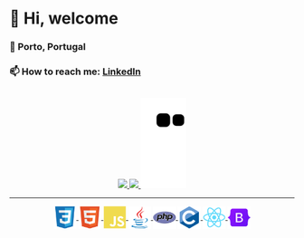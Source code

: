 # 👋 Hi, welcome
### 🏡 Porto, Portugal
### 📫 How to reach me: <a href="https://linkedin.com/in/brpereira">LinkedIn</a>



<div align="center">
  <a href="https://github.com/brpereiraa">
  <img height="160em" src="https://github-readme-stats.vercel.app/api?username=brpereiraa&show_icons=true&theme=radical&include_all_commits=true&count_private=true"/>
  <img height="160em" src="https://github-readme-stats.vercel.app/api/top-langs/?username=brpereiraa&layout=compact&langs_count=7&theme=radical"/>
  <img height="160em" src="https://github.com/brpereiraa/brpereiraa/blob/output/github-contribution-grid-snake.svg" style="margin-top:1em"/>    
</div>

---
  
<div align="center">
  <img align="center" alt="CSS" height="40" width="40" src="https://raw.githubusercontent.com/devicons/devicon/master/icons/css3/css3-original.svg" />
  <img align="center" alt="HTML5" height="40" width="40" src="https://raw.githubusercontent.com/devicons/devicon/master/icons/html5/html5-original.svg" />
  <img align="center" alt="JS" height="40" width="40" src="https://raw.githubusercontent.com/devicons/devicon/master/icons/javascript/javascript-plain.svg" />
  <img align="center" alt="Elixir" height="40" width="40" src="https://raw.githubusercontent.com/devicons/devicon/master/icons/java/java-original.svg" />
  <img align="center" alt="Figma" height="40" width="40" src="https://raw.githubusercontent.com/devicons/devicon/master/icons/php/php-original.svg" />
  <img align="center" alt="C" height="40" width="40" src="https://raw.githubusercontent.com/devicons/devicon/master/icons/c/c-original.svg" />
  <img align="center" alt="React" height="40" width="40" src="https://raw.githubusercontent.com/devicons/devicon/master/icons/react/react-original.svg" />
  <img align="center" alt="Bootstrap" height="40" width="40" src="https://raw.githubusercontent.com/devicons/devicon/master/icons/bootstrap/bootstrap-original.svg" />
</div>

<!---
Bruno1013/Bruno1013 is a ✨ special ✨ repository because its `README.md` (this file) appears on your GitHub profile.
You can click the Preview link to take a look at your changes.
--->

